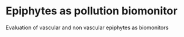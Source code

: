 # Epiphytes as pollution biomonitor
Evaluation of vascular and non vascular epiphytes as biomonitors
